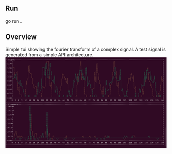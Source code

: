 ## Run
go run .

## Overview

Simple tui showing the fourier transform of a complex signal. A test signal is generated from a simple API architecture.
![](example.png)
